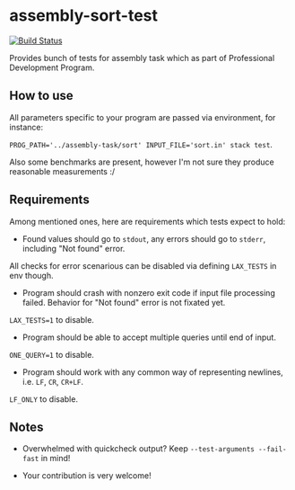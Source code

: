 # assembly-sort-test

[![Build Status](https://travis-ci.org/Martoon-00/assembly-sort-test.svg?branch=master)](https://travis-ci.org/Martoon-00/assembly-sort-test)

Provides bunch of tests for assembly task which as part of Professional Development Program.

## How to use

All parameters specific to your program are passed via environment, for instance:

`PROG_PATH='../assembly-task/sort' INPUT_FILE='sort.in' stack test`.

Also some benchmarks are present, however I'm not sure they produce reasonable measurements :/

## Requirements

Among mentioned ones, here are requirements which tests expect to hold:

* Found values should go to `stdout`, any errors should go to `stderr`, including "Not found" error.

All checks for error scenarious can be disabled via defining `LAX_TESTS` in env though.

* Program should crash with nonzero exit code if input file processing failed.
Behavior for "Not found" error is not fixated yet.

`LAX_TESTS=1` to disable.

* Program should be able to accept multiple queries until end of input.

`ONE_QUERY=1` to disable.

* Program should work with any common way of representing newlines, i.e. `LF`, `CR`, `CR+LF`.

`LF_ONLY` to disable.

## Notes

* Overwhelmed with quickcheck output? Keep `--test-arguments --fail-fast` in mind!

* Your contribution is very welcome!
